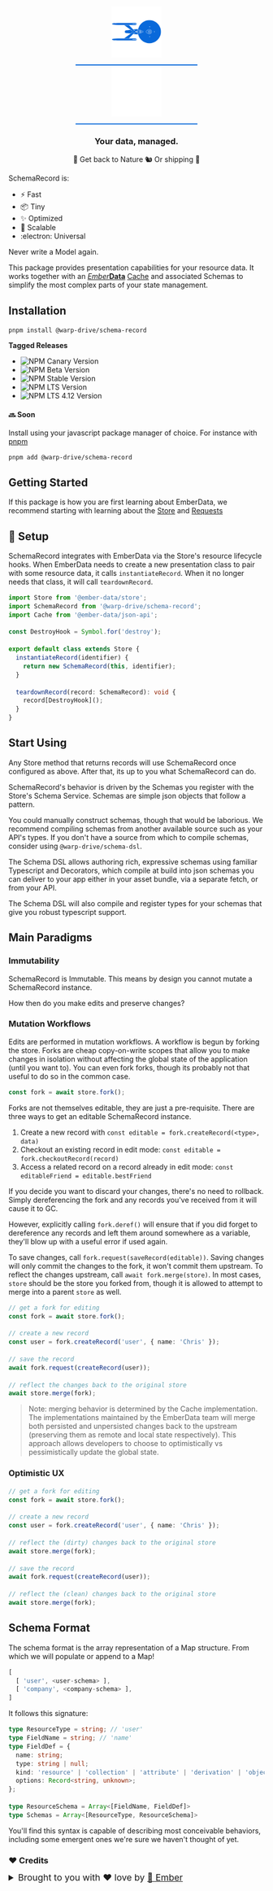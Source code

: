 <p align="center">
  <img
    class="project-logo"
    src="./NCC-1701-a-blue.svg#gh-light-mode-only"
    alt="WarpDrive"
    width="120px"
    title="WarpDrive" />
  <img
    class="project-logo"
    src="./NCC-1701-a.svg#gh-dark-mode-only"
    alt="WarpDrive"
    width="120px"
    title="WarpDrive" />
</p>

<h3 align="center">Your data, managed.</h3>
<p align="center">🌲 Get back to Nature 🐿️ Or shipping 💚</p>

SchemaRecord is:
- ⚡️ Fast
- 📦 Tiny
- ✨ Optimized
- 🚀 Scalable
- :electron: Universal

Never write a Model again.

This package provides presentation capabilities for your resource data. It works together with an [*Ember***Data**](https://github.com/emberjs/data/) [Cache](https://github.com/emberjs/data/blob/main/ember-data-types/cache/cache.ts) and associated Schemas to simplify the most complex parts of your state management.

## Installation

```cli
pnpm install @warp-drive/schema-record
```

**Tagged Releases**

- ![NPM Canary Version](https://img.shields.io/npm/v/%40warp-drive/schema-record/canary?label=%40canary&color=FFBF00)
- ![NPM Beta Version](https://img.shields.io/npm/v/%40warp-drive/schema-record/beta?label=%40beta&color=ff00ff)
- ![NPM Stable Version](https://img.shields.io/npm/v/%40warp-drive/schema-record/latest?label=%40latest&color=90EE90)
- ![NPM LTS Version](https://img.shields.io/npm/v/%40warp-drive/schema-record/lts?label=%40lts&color=0096FF)
- ![NPM LTS 4.12 Version](https://img.shields.io/npm/v/%40warp-drive/schema-record/lts-4-12?label=%40lts-4-12&color=bbbbbb)


#### 🔜 Soon 
Install using your javascript package manager of choice. For instance with [pnpm](https://pnpm.io/)

```no-highlight
pnpm add @warp-drive/schema-record
```

## Getting Started

If this package is how you are first learning about EmberData, we recommend starting with learning about the [Store](https://github.com/emberjs/data/blob/main/packages/store/README.md) and [Requests](https://github.com/emberjs/data/blob/main/packages/request/README.md)

## 🚀 Setup

SchemaRecord integrates with EmberData via the Store's resource lifecycle hooks.
When EmberData needs to create a new presentation class to pair with some resource
data, it calls `instantiateRecord`. When it no longer needs that class, it will call
`teardownRecord`.

```ts
import Store from '@ember-data/store';
import SchemaRecord from '@warp-drive/schema-record';
import Cache from '@ember-data/json-api';

const DestroyHook = Symbol.for('destroy');

export default class extends Store {
  instantiateRecord(identifier) {
    return new SchemaRecord(this, identifier);
  }

  teardownRecord(record: SchemaRecord): void {
    record[DestroyHook]();
  }
}
```

## Start Using

Any Store method that returns records will use SchemaRecord once configured as above.
After that, its up to you what SchemaRecord can do.

SchemaRecord's behavior is driven by the Schemas you register with the Store's Schema
Service. Schemas are simple json objects that follow a pattern.

You could manually construct schemas, though that would be laborious. We recommend 
compiling schemas from another available source such as your API's types. If you don't
have a source from which to compile schemas, consider using `@warp-drive/schema-dsl`.

The Schema DSL allows authoring rich, expressive schemas using familiar Typescript and
Decorators, which compile at build into json schemas you can deliver to your app either
in your asset bundle, via a separate fetch, or from your API.

The Schema DSL will also compile and register types for your schemas that give you robust
typescript support.

## Main Paradigms

### Immutability

SchemaRecord is Immutable. This means by design you cannot mutate a SchemaRecord instance.

How then do you make edits and preserve changes?

### Mutation Workflows

Edits are performed in mutation workflows. A workflow is begun by forking the store.
Forks are cheap copy-on-write scopes that allow you to make changes in isolation without
affecting the global state of the application (until you want to). You can even fork forks, though its probably not that useful to do so in the common case.

```ts
const fork = await store.fork();
```

Forks are not themselves editable, they are just a pre-requisite.
There are three ways to get an editable SchemaRecord instance.

1. Create a new record with `const editable = fork.createRecord(<type>, data)`
2. Checkout an existing record in edit mode: `const editable = fork.checkoutRecord(record)`
3. Access a related record on a record already in edit mode: `const editableFriend = editable.bestFriend`

If you decide you want to discard your changes, there's no need to rollback. Simply
dereferencing the fork and any records you've received from it will cause it to GC.

However, explicitly calling `fork.deref()` will ensure that if you did forget to dereference
any records and left them around somewhere as a variable, they'll blow up with a useful
error if used again.

To save changes, call `fork.request(saveRecord(editable))`. Saving changes will only commit
the changes to the fork, it won't commit them upstream. To reflect the changes upstream, call
`await fork.merge(store)`. In most cases, `store` should be the store you forked from, though
it is allowed to attempt to merge into a parent `store` as well.

```ts
// get a fork for editing
const fork = await store.fork();

// create a new record
const user = fork.createRecord('user', { name: 'Chris' });

// save the record
await fork.request(createRecord(user));

// reflect the changes back to the original store
await store.merge(fork);
```

> Note: merging behavior is determined by the Cache implementation. The implementations
> maintained by the EmberData team will merge both persisted and unpersisted changes back
> to the upstream (preserving them as remote and local state respectively). This approach
> allows developers to choose to optimistically vs pessimistically update the global state.

### Optimistic UX

```ts
// get a fork for editing
const fork = await store.fork();

// create a new record
const user = fork.createRecord('user', { name: 'Chris' });

// reflect the (dirty) changes back to the original store
await store.merge(fork);

// save the record
await fork.request(createRecord(user));

// reflect the (clean) changes back to the original store
await store.merge(fork);
```

## Schema Format

The schema format is the array representation of a Map structure. From which
we will populate or append to a Map!

```ts
[
  [ 'user', <user-schema> ],
  [ 'company', <company-schema> ],
]
```

It follows this signature:

```ts
type ResourceType = string; // 'user'
type FieldName = string; // 'name'
type FieldDef = {
  name: string;
  type: string | null;
  kind: 'resource' | 'collection' | 'attribute' | 'derivation' | 'object' | 'array';
  options: Record<string, unknown>;
};

type ResourceSchema = Array<[FieldName, FieldDef]>
type Schemas = Array<[ResourceType, ResourceSchema]>
```

You'll find this syntax is capable of describing most conceivable behaviors, including
some emergent ones we're sure we haven't thought of yet.


### ♥️ Credits

 <details>
   <summary>Brought to you with ♥️ love by <a href="https://emberjs.com" title="EmberJS">🐹 Ember</a></summary>

  <style type="text/css">
    img.project-logo {
       padding: 0 5em 1em 5em;
       width: 100px;
       border-bottom: 2px solid #0969da;
       margin: 0 auto;
       display: block;
     }
    details > summary {
      font-size: 1.1rem;
      line-height: 1rem;
      margin-bottom: 1rem;
    }
    details {
      font-size: 1rem;
    }
    details > summary strong {
      display: inline-block;
      padding: .2rem 0;
      color: #000;
      border-bottom: 3px solid #0969da;
    }

    details > details {
      margin-left: 2rem;
    }
    details > details > summary {
      font-size: 1rem;
      line-height: 1rem;
      margin-bottom: 1rem;
    }
    details > details > summary strong {
      display: inline-block;
      padding: .2rem 0;
      color: #555;
      border-bottom: 2px solid #555;
    }
    details > details {
      font-size: .85rem;
    }

    @media (prefers-color-scheme: dark) {
      details > summary strong {
        color: #fff;
      }
    }
    @media (prefers-color-scheme: dark) {
      details > details > summary strong {
        color: #afaba0;
      border-bottom: 2px solid #afaba0;
      }
    }
  </style>
</details>
